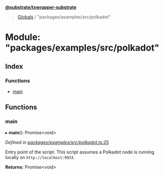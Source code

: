 **[@substrate/txwrapper-substrate](../README.md)**

> [Globals](../globals.md) / "packages/examples/src/polkadot"

# Module: "packages/examples/src/polkadot"

## Index

### Functions

* [main](_packages_examples_src_polkadot_.md#main)

## Functions

### main

▸ **main**(): Promise\<void>

*Defined in [packages/examples/src/polkadot.ts:25](https://github.com/paritytech/txwrapper-core/blob/a5bee61/packages/examples/src/polkadot.ts#L25)*

Entry point of the script. This script assumes a Polkadot node is running
locally on `http://localhost:9933`.

**Returns:** Promise\<void>
